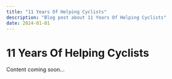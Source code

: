 ```yaml
---
title: "11 Years Of Helping Cyclists"
description: "Blog post about 11 Years Of Helping Cyclists"
date: 2024-01-01
---
```


# 11 Years Of Helping Cyclists

Content coming soon...
